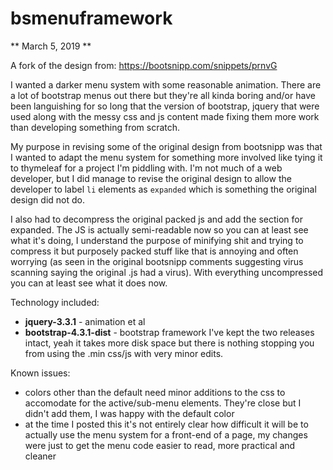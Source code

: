 # bsmenuframework
** March 5, 2019 **

A fork of the design from: https://bootsnipp.com/snippets/prnvG

I wanted a darker menu system with some reasonable animation.  There are a lot of bootstrap menus out there but they're all kinda boring and/or have been languishing for so long that the version of bootstrap, jquery that were used along with the messy css and js content made fixing them more work than developing something from scratch.

My purpose in revising some of the original design from bootsnipp was that I wanted to adapt the menu system for something more involved like tying it to thymeleaf for a project I'm piddling with.  I'm not much of a web developer, but I did manage to revise the original design to allow the developer to label `li` elements as `expanded` which is something the original design did not do.  
  
I also had to decompress the original packed js and add the section for expanded.  The JS is actually semi-readable now so you can at least see what it's doing, I understand the purpose of minifying shit and trying to compress it but purposely packed stuff like that is annoying and often worrying (as seen in the original bootsnipp comments suggesting virus scanning saying the original .js had a virus).  With everything uncompressed you can at least see what it does now.

Technology included:
- **jquery-3.3.1** - animation et al
- **bootstrap-4.3.1-dist** - bootstrap framework
I've kept the two releases intact, yeah it takes more disk space but there is nothing stopping you from using the .min css/js with very minor edits.

Known issues:
- colors other than the default need minor additions to the css to accomodate for the active/sub-menu elements.  They're close but I didn't add them, I was happy with the default color
- at the time I posted this it's not entirely clear how difficult it will be to actually use the menu system for a front-end of a page, my changes were just to get the menu code easier to read, more practical and cleaner
